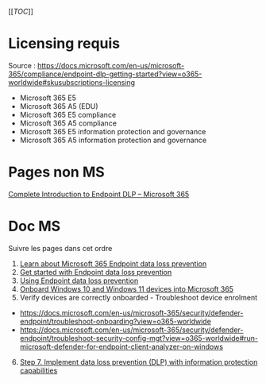 [[_TOC_]]

# Licensing requis
Source : https://docs.microsoft.com/en-us/microsoft-365/compliance/endpoint-dlp-getting-started?view=o365-worldwide#skusubscriptions-licensing
- Microsoft 365 E5
- Microsoft 365 A5 (EDU)
- Microsoft 365 E5 compliance
- Microsoft 365 A5 compliance
- Microsoft 365 E5 information protection and governance
- Microsoft 365 A5 information protection and governance

# Pages non MS
[Complete Introduction to Endpoint DLP – Microsoft 365](https://letsconfigmgr.com/m365-introduction-to-endpoint-dlp/)


# Doc MS
Suivre les pages dans cet ordre
1. [Learn about Microsoft 365 Endpoint data loss prevention](https://docs.microsoft.com/en-us/microsoft-365/compliance/endpoint-dlp-learn-about?view=o365-worldwide)
2. [Get started with Endpoint data loss prevention](https://docs.microsoft.com/en-us/microsoft-365/compliance/endpoint-dlp-getting-started?view=o365-worldwide)
3. [Using Endpoint data loss prevention](https://docs.microsoft.com/en-us/microsoft-365/compliance/endpoint-dlp-using?view=o365-worldwide)
4. [Onboard Windows 10 and Windows 11 devices into Microsoft 365](https://docs.microsoft.com/en-us/microsoft-365/compliance/device-onboarding-overview?view=o365-worldwide)
5. Verify devices are correctly onboarded - Troubleshoot device enrolment
- https://docs.microsoft.com/en-us/microsoft-365/security/defender-endpoint/troubleshoot-onboarding?view=o365-worldwide
- https://docs.microsoft.com/en-us/microsoft-365/security/defender-endpoint/troubleshoot-security-config-mgt?view=o365-worldwide#run-microsoft-defender-for-endpoint-client-analyzer-on-windows
6. [Step 7. Implement data loss prevention (DLP) with information protection capabilities](https://docs.microsoft.com/en-us/microsoft-365/solutions/manage-devices-with-intune-dlp-mip?view=o365-worldwide)
